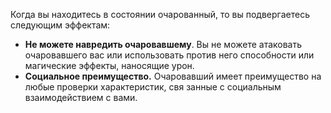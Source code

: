 Когда вы находитесь в состоянии очарованный, то вы подвергаетесь следующим эффектам: 
* **Не можете навредить очаровавшему**. Вы не можете атаковать очаровавшего вас или использовать против него способности или магические эффекты, наносящие урон. 
* **Социальное преимущество.** Очаровавший имеет преимущество на любые проверки характеристик, свя занные с социальным взаимодействием с вами.